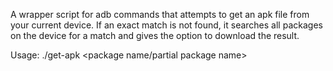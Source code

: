 A wrapper script for adb commands that attempts to get an apk file from your current device.
If an exact match is not found, it searches all packages on the device for a match and gives the option to download the result.


Usage:
./get-apk <package name/partial package name>
